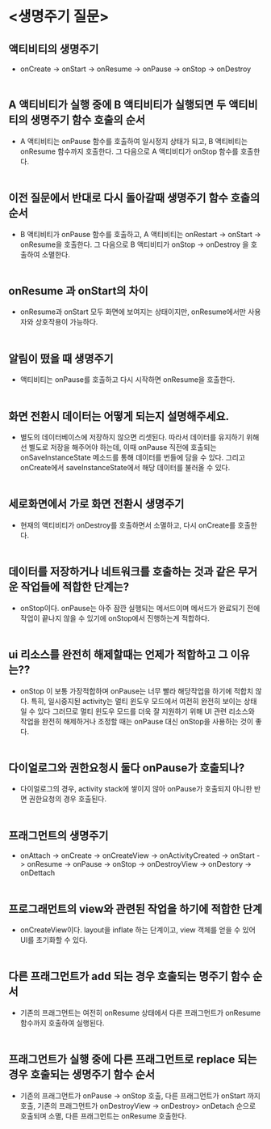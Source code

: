 # <생명주기 질문>

## 액티비티의 생명주기
- onCreate -> onStart -> onResume -> onPause -> onStop -> onDestroy<br/><br/>


## A 액티비티가 실행 중에 B 액티비티가 실행되면 두 액티비티의 생명주기 함수 호출의 순서
- A 액티비티는 onPause 함수를 호출하여 일시정지 상태가 되고, B 액티비티는 onResume 함수까지 호출한다. 그 다음으로 A 액티비티가 onStop 함수를 호출한다.<br/><br/>

## 이전 질문에서 반대로 다시 돌아갈때 생명주기 함수 호출의 순서
-  B 액티비티가 onPause 함수를 호출하고, A 액티비티는 onRestart -> onStart -> onResume을 호출한다. 그 다음으로 B 액티비티가 onStop -> onDestroy 을 호출하여 소멸한다. <br/><br/>

## onResume 과 onStart의 차이
- onResume과 onStart 모두 화면에 보여지는 상태이지만, onResume에서만 사용자와 상호작용이 가능하다.<br/><br/>

## 알림이 떴을 때 생명주기
- 액티비티는 onPause를 호출하고 다시 시작하면 onResume을 호출한다.<br/><br/>

## 화면 전환시 데이터는 어떻게 되는지 설명해주세요. 
- 별도의 데이터베이스에 저장하지 않으면 리셋된다. 따라서 데이터를 유지하기 위해선 별도로 저장을 해주어야 하는데, 이때 onPause 직전에 호출되는 onSaveInstanceState 메소드를 통해 데이터를 번들에 담을 수 있다. 그리고 onCreate에서 saveInstanceState에서 해당 데이터를 불러올 수 있다.<br/><br/>

## 세로화면에서 가로 화면 전환시 생명주기
- 현재의 액티비티가 onDestroy를 호출하면서 소멸하고, 다시 onCreate를 호출한다. <br/><br/>

## 데이터를 저장하거나 네트워크를 호출하는 것과 같은 무거운 작업들에 적합한 단계는?
- onStop이다. onPause는 아주 잠깐 실행되는 메서드이며 메서드가 완료되기 전에 작업이 끝나지 않을 수 있기에 onStop에서 진행하는게 적합하다.<br/><br/>

## ui 리소스를 완전히 해제할때는 언제가 적합하고 그 이유는??
- onStop 이 보통 가장적합하며 onPause는 너무 빨라 해당작업을 하기에 적합치 않다. 특히, 일시중지된 activity는 멀티 윈도우 모드에서 여전히 완전히 보이는 상태일 수 있다 그러므로 멀티 윈도우 모드를 더욱 잘 지원하기 위해 UI 관련 리소스와 작업을 완전히 해제하거나 조정할 때는 onPause 대신 onStop을 사용하는 것이 좋다. <br/><br/>

## 다이얼로그와 권한요청시 둘다 onPause가 호출되나?
- 다이얼로그의 경우, activity stack에 쌓이지 않아 onPause가 호출되지 아니한 반면 권한요청의 경우 호출된다. <br/><br/>

## 프래그먼트의 생명주기 
-  onAttach -> onCreate -> onCreateView -> onActivityCreated -> onStart -> onResume -> onPause -> onStop -> onDestroyView -> onDestory -> onDettach <br/><br/>

## 프로그래먼트의 view와 관련된 작업을 하기에 적합한 단계
- onCreateView이다. layout을 inflate 하는 단계이고, view 객체를 얻을 수 있어 UI를 초기화할 수 있다.  <br/><br/>

## 다른 프래그먼트가 add 되는 경우 호출되는 명주기 함수 순서
- 기존의 프래그먼트는 여전히 onResume 상태에서 다른 프래그먼트가 onResume 함수까지 호출하여 실행된다.<br/><br/>

## 프래그먼트가 실행 중에 다른 프래그먼트로 replace 되는 경우 호출되는 생명주기 함수 순서
- 기존의 프래그먼트가 onPause -> onStop 호출, 다른 프래그먼트가 onStart 까지 호출, 기존의 프래그먼트가 onDestroyView -> onDestroy> onDetach 순으로 호출되며 소멸, 다른 프래그먼트는 onResume 호출한다.<br/><br/>
